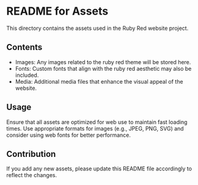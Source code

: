 # README for Assets

This directory contains the assets used in the Ruby Red website project. 

## Contents

- Images: Any images related to the ruby red theme will be stored here.
- Fonts: Custom fonts that align with the ruby red aesthetic may also be included.
- Media: Additional media files that enhance the visual appeal of the website.

## Usage

Ensure that all assets are optimized for web use to maintain fast loading times. Use appropriate formats for images (e.g., JPEG, PNG, SVG) and consider using web fonts for better performance.

## Contribution

If you add any new assets, please update this README file accordingly to reflect the changes.